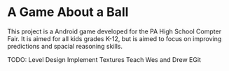 # A Game About a Ball
This project is a Android game developed for the PA High School Compter Fair. It is aimed for all kids grades K-12, but is aimed to focus on improving predictions and spacial reasoning skills. 

TODO:
Level Design
Implement Textures
Teach Wes and Drew EGit

